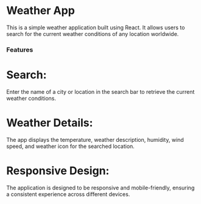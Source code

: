 # Weather App

This is a simple weather application built using React. It allows users to search for the current weather conditions of any location worldwide.
### Features
# Search:
Enter the name of a city or location in the search bar to retrieve the current weather conditions.
# Weather Details: 
The app displays the temperature, weather description, humidity, wind speed, and weather icon for the searched location.
# Responsive Design: 
The application is designed to be responsive and mobile-friendly, ensuring a consistent experience across different devices.

